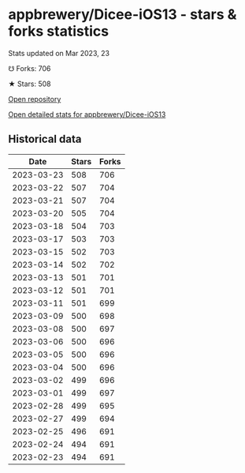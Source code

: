 # appbrewery/Dicee-iOS13 - stars & forks statistics

Stats updated on Mar 2023, 23

☋ Forks: 706

★ Stars: 508

[Open repository](https://github.com/appbrewery/Dicee-iOS13)

[Open detailed stats for appbrewery/Dicee-iOS13](https://reviewgithub.com/rep/appbrewery/Dicee-iOS13)

## Historical data
| Date | Stars | Forks |
|------|-------|-------|
| 2023-03-23 | 508 | 706 | 
| 2023-03-22 | 507 | 704 | 
| 2023-03-21 | 507 | 704 | 
| 2023-03-20 | 505 | 704 | 
| 2023-03-18 | 504 | 703 | 
| 2023-03-17 | 503 | 703 | 
| 2023-03-15 | 502 | 703 | 
| 2023-03-14 | 502 | 702 | 
| 2023-03-13 | 501 | 701 | 
| 2023-03-12 | 501 | 701 | 
| 2023-03-11 | 501 | 699 | 
| 2023-03-09 | 500 | 698 | 
| 2023-03-08 | 500 | 697 | 
| 2023-03-06 | 500 | 696 | 
| 2023-03-05 | 500 | 696 | 
| 2023-03-04 | 500 | 696 | 
| 2023-03-02 | 499 | 696 | 
| 2023-03-01 | 499 | 697 | 
| 2023-02-28 | 499 | 695 | 
| 2023-02-27 | 499 | 694 | 
| 2023-02-25 | 496 | 691 | 
| 2023-02-24 | 494 | 691 | 
| 2023-02-23 | 494 | 691 | 

